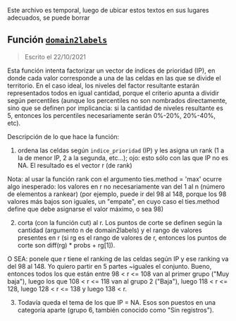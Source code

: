 Este archivo es temporal, luego de ubicar estos textos en sus lugares adecuados, se puede borrar

## Función [`domain2labels`](https://github.com/bienflorencia/LatinR2021/blob/610d5db05be34941ef1540c93eb0cfbfa93e5ce4/iNatUy_priority_map/R/funciones.R#L189)

> Escrito el 22/10/2021

Esta función intenta factorizar un vector de índices de prioridad (IP), en donde cada valor corresponde a una de las celdas en las que se divide el territorio. En el caso ideal, los niveles del factor resultante estarán representados todos en igual cantidad, porque el criterio apunta a dividir según percentiles (aunque los percentiles no son nombrados directamente, sino que se definen por implicancia: si la cantidad de niveles resultante es 5, entonces los percentiles necesariamente serán 0%-20%, 20%-40%, etc).

Descripción de lo que hace la función:

1. ordena las celdas según `indice_prioridad` (IP) y les asigna un rank (1 a la de menor IP, 2 a la segunda, etc...); ojo: esto sólo con las que IP no es NA. El resultado es el vector r (de rank)

Nota: al usar la función rank con el argumento ties.method = 'max' ocurre algo inesperado: los valores en r no necesariamente van del 1 al n (número de elementos a rankear) (por ejemplo, puede ir del 98 al 148, porque los 98 valores más bajos son iguales, un "empate", en cuyo caso el ties.method define que debe asignarse el valor máximo, o sea 98)

2. corta (con la función cut)  al r. Los puntos de corte se definen según la cantidad (argumento n de domain2labels) y el rango de valores presentes en r (si rg es el rango de valores de r, entonces los puntos de corte son diff(rg) * probs + rg[1]).

O SEA: ponele que r tiene el ranking de las celdas según IP y ese ranking va del 98 al 148. Yo quiero partir en 5 partes ~iguales el conjunto. Bueno, entonces todos los que están entre 98 < r <=  108 van al primer grupo ("Muy baja"), luego los que 108 < r <= 118 van al grupo 2 ("Baja"), luego 118 < r <= 128, luego 128 < r <= 138 y luego 138 < r.

3. Todavía queda el tema de los que IP = NA. Esos son  puestos en una categoría aparte (grupo 6, también conocido como "Sin registros").
